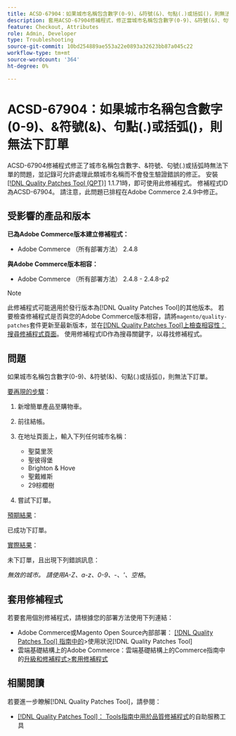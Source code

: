 ```yaml
---
title: ACSD-67904：如果城市名稱包含數字(0-9)、&符號(&)、句點(.)或括弧()，則無法下訂單
description: 套用ACSD-67904修補程式，修正當城市名稱包含數字(0-9)、&符號(&)、句號(.)或括弧()時，簽出失敗的Adobe Commerce問題。
feature: Checkout, Attributes
role: Admin, Developer
type: Troubleshooting
source-git-commit: 10bd254889ae553a22e0893a32623bb87a045c22
workflow-type: tm+mt
source-wordcount: '364'
ht-degree: 0%

---
```



# ACSD-67904：如果城市名稱包含數字(0-9)、&amp;符號(&amp;)、句點(.)或括弧()，則無法下訂單

ACSD-67904修補程式修正了城市名稱包含數字、&amp;符號、句號(.)或括弧時無法下單的問題，並記錄可允許處理此類城市名稱而不會發生驗證錯誤的修正。 安裝[[!DNL Quality Patches Tool (QPT)]](/help/tools/quality-patches-tool/quality-patches-tool-to-self-serve-quality-patches.md) 1.1.71時，即可使用此修補程式。 修補程式ID為ACSD-67904。 請注意，此問題已排程在Adobe Commerce 2.4.9中修正。

## 受影響的產品和版本

**已為Adobe Commerce版本建立修補程式：**

* Adobe Commerce （所有部署方法） 2.4.8

**與Adobe Commerce版本相容：**

* Adobe Commerce （所有部署方法） 2.4.8 - 2.4.8-p2

>[!NOTE]
>
>此修補程式可能適用於發行版本為[!DNL Quality Patches Tool]的其他版本。 若要檢查修補程式是否與您的Adobe Commerce版本相容，請將`magento/quality-patches`套件更新至最新版本，並在[[!DNL Quality Patches Tool]上檢查相容性：搜尋修補程式頁面](https://experienceleague.adobe.com/tools/commerce-quality-patches/index.html)。 使用修補程式ID作為搜尋關鍵字，以尋找修補程式。

## 問題

如果城市名稱包含數字(0-9)、&amp;符號(&amp;)、句點(.)或括弧()，則無法下訂單。

<u>要再現的步驟</u>：

1. 新增簡單產品至購物車。
1. 前往結帳。
1. 在地址頁面上，輸入下列任何城市名稱：

   * 聖莫里茨
   * 聖彼得堡
   * Brighton &amp; Hove
   * 聖戴維斯
   * 29棕櫚樹

1. 嘗試下訂單。


<u>預期結果</u>：

已成功下訂單。

<u>實際結果</u>：

未下訂單，且出現下列錯誤訊息：

*無效的城市。 請使用A-Z、a-z、0-9、-、&#39;、空格*。


## 套用修補程式

若要套用個別修補程式，請根據您的部署方法使用下列連結：

* Adobe Commerce或Magento Open Source內部部署： [[!DNL Quality Patches Tool] 指南中的](/help/tools/quality-patches-tool/usage.md)>使用狀況[!DNL Quality Patches Tool]
* 雲端基礎結構上的Adobe Commerce：雲端基礎結構上的Commerce指南中的[升級和修補程式>套用修補程式](https://experienceleague.adobe.com/docs/commerce-cloud-service/user-guide/develop/upgrade/apply-patches.html)

## 相關閱讀

若要進一步瞭解[!DNL Quality Patches Tool]，請參閱：

* [[!DNL Quality Patches Tool]： Tools指南中用於品質修補程式](/help/tools/quality-patches-tool/quality-patches-tool-to-self-serve-quality-patches.md)的自助服務工具
